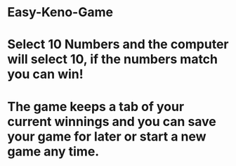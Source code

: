 # Easy-Keno-Game
# Select 10 Numbers and the computer will select 10, if the numbers match you can win!
# The game keeps a tab of your current winnings and you can save your game for later or start a new game any time.
